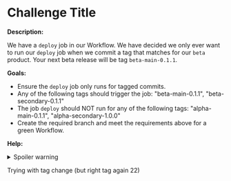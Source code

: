 # Challenge Title

**Description:**

We have a `deploy` job in our Workflow. We have decided we only ever want to run our `deploy` job when we commit a tag that matches for our `beta` product. Your next beta release will be tag `beta-main-0.1.1`.

**Goals:**

- Ensure the `deploy` job only runs for tagged commits.
- Any of the following tags should trigger the job: "beta-main-0.1.1", "beta-secondary-0.1.1"
- The job `deploy` should NOT run for any of the following tags: "alpha-main-0.1.1", "alpha-secondary-1.0.0"
- Create the required branch and meet the requirements above for a green Workflow.

**Help:**
<details>
  <summary>Spoiler warning</summary>
  * https://circleci.com/docs/2.0/workflows-overview/
</details>

Trying with tag change (but right tag again 22)